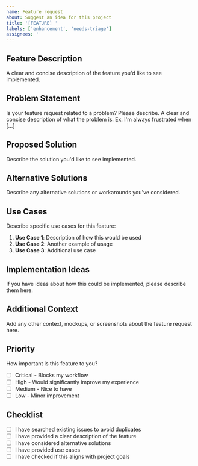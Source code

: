 ```yaml
---
name: Feature request
about: Suggest an idea for this project
title: '[FEATURE] '
labels: ['enhancement', 'needs-triage']
assignees: ''
---
```


## Feature Description

A clear and concise description of the feature you'd like to see implemented.

## Problem Statement

Is your feature request related to a problem? Please describe.
A clear and concise description of what the problem is. Ex. I'm always frustrated when [...]

## Proposed Solution

Describe the solution you'd like to see implemented.

## Alternative Solutions

Describe any alternative solutions or workarounds you've considered.

## Use Cases

Describe specific use cases for this feature:

1. **Use Case 1**: Description of how this would be used
2. **Use Case 2**: Another example of usage
3. **Use Case 3**: Additional use case

## Implementation Ideas

If you have ideas about how this could be implemented, please describe them here.

## Additional Context

Add any other context, mockups, or screenshots about the feature request here.

## Priority

How important is this feature to you?

- [ ] Critical - Blocks my workflow
- [ ] High - Would significantly improve my experience
- [ ] Medium - Nice to have
- [ ] Low - Minor improvement

## Checklist

- [ ] I have searched existing issues to avoid duplicates
- [ ] I have provided a clear description of the feature
- [ ] I have considered alternative solutions
- [ ] I have provided use cases
- [ ] I have checked if this aligns with project goals
